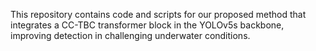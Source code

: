 This repository contains code and scripts for our proposed method that integrates a CC-TBC transformer block  in the YOLOv5s backbone, improving detection in challenging underwater conditions.
